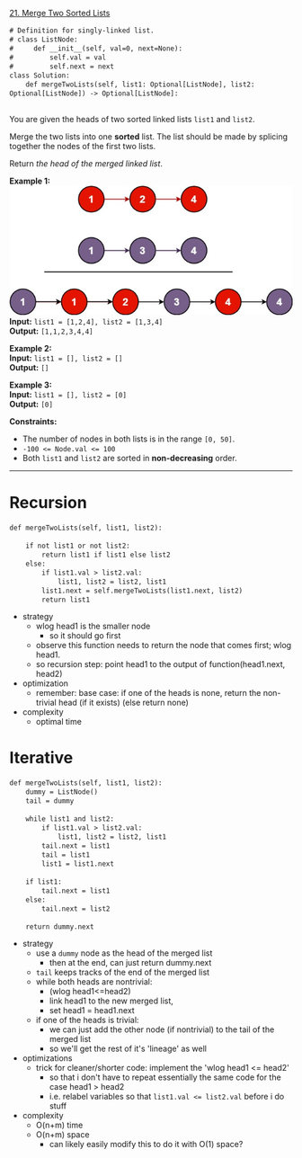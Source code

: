 [21. Merge Two Sorted Lists](https://leetcode.com/problems/merge-two-sorted-lists/)

```
# Definition for singly-linked list.
# class ListNode:
#     def __init__(self, val=0, next=None):
#         self.val = val
#         self.next = next
class Solution:
    def mergeTwoLists(self, list1: Optional[ListNode], list2: Optional[ListNode]) -> Optional[ListNode]:
        
```

You are given the heads of two sorted linked lists `list1` and `list2`.

Merge the two lists into one **sorted** list. The list should be made by splicing together the nodes of the first two lists.

Return _the head of the merged linked list_.

**Example 1:**  
![](../!assets/attachments/Pasted%20image%2020240224215320.png)  
**Input:** `list1 = [1,2,4], list2 = [1,3,4]`  
**Output:** `[1,1,2,3,4,4]`  

**Example 2:**  
**Input:** `list1 = [], list2 = []`  
**Output:** `[]`  

**Example 3:**  
**Input:** `list1 = [], list2 = [0]`  
**Output:** `[0]`  

**Constraints:**
- The number of nodes in both lists is in the range `[0, 50]`.
- `-100 <= Node.val <= 100`
- Both `list1` and `list2` are sorted in **non-decreasing** order.

---
# Recursion
```
def mergeTwoLists(self, list1, list2):

    if not list1 or not list2:
        return list1 if list1 else list2
    else:
        if list1.val > list2.val:
            list1, list2 = list2, list1
        list1.next = self.mergeTwoLists(list1.next, list2)
        return list1
```

- strategy
	- wlog head1 is the smaller node
		- so it should go first
	- observe this function needs to return the node that comes first; wlog head1.
	- so recursion step: point head1 to the output of function(head1.next, head2)
- optimization
	- remember: base case: if one of the heads is none, return the non-trivial head (if it exists) (else return none)
- complexity
	- optimal time


# Iterative
```
def mergeTwoLists(self, list1, list2):
    dummy = ListNode()
    tail = dummy

	while list1 and list2:
        if list1.val > list2.val:
            list1, list2 = list2, list1
        tail.next = list1
        tail = list1
        list1 = list1.next

    if list1:
        tail.next = list1
    else:
        tail.next = list2
        
    return dummy.next
```

- strategy
	- use a `dummy` node as the head of the merged list
		- then at the end, can just return dummy.next
	- `tail` keeps tracks of the end of the merged list
	- while both heads are nontrivial:
		- (wlog head1<=head2)
		- link head1 to the new merged list,
		- set head1 = head1.next
	- if one of the heads is trivial:
		- we can just add the other node (if nontrivial) to the tail of the merged list
		- so we'll get the rest of it's 'lineage' as well
- optimizations
	- trick for cleaner/shorter code: implement the 'wlog head1 <= head2'
		- so that i don't have to repeat essentially the same code for the case head1 > head2
		- i.e. relabel variables so that `list1.val <= list2.val` before i do stuff
- complexity
	- O(n+m) time
	- O(n+m) space
		- can likely easily modify this to do it with O(1) space?

